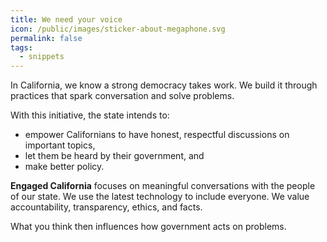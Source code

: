 ```yaml
---
title: We need your voice
icon: /public/images/sticker-about-megaphone.svg
permalink: false
tags:
  - snippets
---
```

In California, we know a strong democracy takes work. We build it through practices that spark conversation and solve problems.

With this initiative, the state intends to:

* empower Californians to have honest, respectful discussions on important topics, 
* let them be heard by their government, and
* make better policy.

**Engaged California** focuses on meaningful conversations with the people of our state. We use the latest technology to include everyone. We value accountability, transparency, ethics, and facts.

What you think then influences how government acts on problems.

